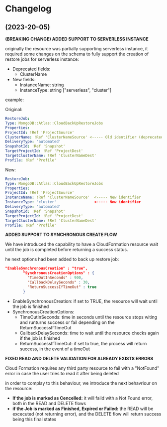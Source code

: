 # Changelog

## (2023-20-05)

**(BREAKING CHANGE) ADDED SUPPORT TO SERVERLESS INSTANCE**

originally the resource was partially supporting serverless instance, it required some changes on the schema to fully support the 
creation of restore jobs for serverless instance:

- Deprecated fields:
    - ClusterName
- New fields:
    - InstanceName: string
    - InstanceType: string ["serverless", "cluster"]

example:

Original:
``` yaml
RestoreJob:
Type: MongoDB::Atlas::CloudBackUpRestoreJobs
Properties:
ProjectId: !Ref 'ProjectSource'
ClusterName: !Ref 'ClusterNameSource' <----- Old identifier (deprecated)
DeliveryType: 'automated'
SnapshotId: !Ref 'Snapshot'
TargetProjectId: !Ref 'ProjectDest'
TargetClusterName: !Ref 'ClusterNameDest'
Profile: !Ref 'Profile'
```
New:
``` yaml
RestoreJob:
Type: MongoDB::Atlas::CloudBackUpRestoreJobs
Properties:
ProjectId: !Ref 'ProjectSource'
InstanceName: !Ref 'ClusterNameSource'  <----- New identifier
InstanceType: 'cluster'                 <----- New identifier
DeliveryType: 'automated'
SnapshotId: !Ref 'Snapshot'
TargetProjectId: !Ref 'ProjectDest'
TargetClusterName: !Ref 'ClusterNameDest'
Profile: !Ref 'Profile'
```

**ADDED SUPPORT TO SYNCHRONOUS CREATE FLOW**

We have introduced the capability to have a CloudFormation resource wait until the job is completed before returning a success status.

he next options had been added to back up restore job:

``` json
"EnableSynchronousCreation" : "true",
        "SynchronousCreationOptions" : {
          "TimeOutInSeconds" : 900,
          "CallbackDelaySeconds" : 30,
          "ReturnSuccessIfTimeOut" : true
        }
```

- EnableSynchronousCreation: if set to TRUE, the resource will wait until the job is finished
- SynchronousCreationOptions:
  - TimeOutInSeconds: time in seconds until the resource stops witing and runturns success or fail depending on the ReturnSuccessIfTimeOut
  - CallbackDelaySeconds: time to wait until the resource checks again if the job is finished
  - ReturnSuccessIfTimeOut: if set to true, the process will return success, in the event of a timeOut

**FIXED READ AND DELETE VALIDATION FOR ALREADY EXISTS ERRORS**

Cloud Formation requires any third party resource to fail with a "NotFound" error in case the user tries to read it after being deleted

in order to complay to this behaviour, we introduce the next behavriour on the resource:

- **If the job is marked as Cencelled:** it will faild with a Not Found error, both in the READ and DELETE flows
- **if the Job is marked as Finished, Expired or Failed:** the READ will be excecuted (not returning error),
and the DELETE flow will return success being this final states
